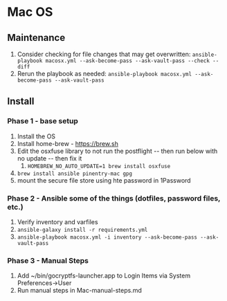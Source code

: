 # Mac OS

## Maintenance

1. Consider checking for file changes that may get overwritten: `ansible-playbook macosx.yml --ask-become-pass --ask-vault-pass --check --diff`
1. Rerun the playbook as needed: `ansible-playbook macosx.yml --ask-become-pass --ask-vault-pass`

## Install

### Phase 1 - base setup

1. Install the OS
1. Install home-brew - https://brew.sh
1. Edit the osxfuse library to not run the postflight -- then run below with no update -- then fix it
   1. `HOMEBREW_NO_AUTO_UPDATE=1 brew install osxfuse`
1. `brew install ansible pinentry-mac gpg`
1. mount the secure file store using hte password in 1Password

### Phase 2 - Ansible some of the things (dotfiles, password files, etc.)

1. Verify inventory and varfiles
1. `ansible-galaxy install -r requirements.yml`
1. `ansible-playbook macosx.yml -i inventory --ask-become-pass --ask-vault-pass`

### Phase 3 - Manual Steps

1. Add ~/bin/gocryptfs-launcher.app to Login Items via System Preferences->User
1. Run manual steps in Mac-manual-steps.md
